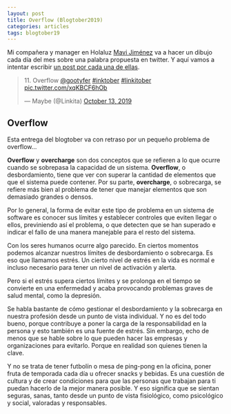 ```yaml
---
layout: post
title: Overflow (Blogtober2019)
categories: articles
tags: blogtober19
---
```


Mi compañera y manager en Holaluz [Mavi Jiménez](https://twitter.com/Linkita) va a hacer un dibujo cada día del mes sobre una palabra propuesta en twitter. Y aquí vamos a intentar escribir [un post por cada una de ellas](https://franiglesias.github.io/blogtober19-status/).

<blockquote class="twitter-tweet" data-conversation="none" data-theme="dark"><p lang="en" dir="ltr">11. Overflow <a href="https://twitter.com/gootyfer?ref_src=twsrc%5Etfw">@gootyfer</a> <a href="https://twitter.com/hashtag/inktober?src=hash&amp;ref_src=twsrc%5Etfw">#inktober</a> <a href="https://twitter.com/hashtag/linkitober?src=hash&amp;ref_src=twsrc%5Etfw">#linkitober</a> <a href="https://t.co/xqKBCF6hOb">pic.twitter.com/xqKBCF6hOb</a></p>&mdash; Maybe (@Linkita) <a href="https://twitter.com/Linkita/status/1183445330790096896?ref_src=twsrc%5Etfw">October 13, 2019</a></blockquote> <script async src="https://platform.twitter.com/widgets.js" charset="utf-8"></script>

## Overflow

Esta entrega del blogtober va con retraso por un pequeño problema de overflow...

**Overflow** y **overcharge** son dos conceptos que se refieren a lo que ocurre cuando se sobrepasa la capacidad de un sistema. **Overflow**, o desbordamiento, tiene que ver con superar la cantidad de elementos que que el sistema puede contener. Por su parte, **overcharge**, o sobrecarga, se refiere más bien al problema de tener que manejar elementos que son demasiado grandes o densos.

Por lo general, la forma de evitar este tipo de problema en un sistema de software es conocer sus límites y establecer controles que eviten llegar o ellos, previniendo así el problema, o que detecten que se han superado e indicar el fallo de una manera manejable para el resto del sistema.

Con los seres humanos ocurre algo parecido. En ciertos momentos podemos alcanzar nuestros límites de desbordamiento o sobrecarga. Es eso que llamamos estrés. Un cierto nivel de estrés en la vida es normal e incluso necesario para tener un nivel de activación y alerta.

Pero si el estrés supera ciertos límites y se prolonga en el tiempo se convierte en una enfermedad y acaba provocando problemas graves de salud mental, como la depresión.

Se habla bastante de cómo gestionar el desbordamiento y la sobrecarga en nuestra profesión desde un punto de vista individual. Y no es del todo bueno, porque contribuye a poner la carga de la responsabilidad en la persona y esto también es una fuente de estrés. Sin embargo, echo de menos que se hable sobre lo que pueden hacer las empresas y organizaciones para evitarlo. Porque en realidad son quienes tienen la clave.

Y no se trata de tener futbolín o mesa de ping-pong en la oficina, poner fruta de temporada cada día u ofrecer snacks y bebidas. Es una cuestión de cultura y de crear condiciones para que las personas que trabajan para ti puedan hacerlo de la mejor manera posible. Y eso significa que se sientan seguras, sanas, tanto desde un punto de vista fisiológico, como psicológico y social, valoradas y responsables.

